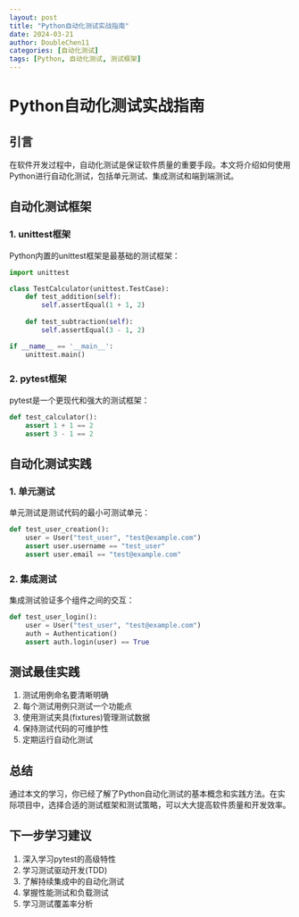 ```yaml
---
layout: post
title: "Python自动化测试实战指南"
date: 2024-03-21
author: DoubleChen11
categories: [自动化测试]
tags: [Python, 自动化测试, 测试框架]
---
```


# Python自动化测试实战指南

## 引言
在软件开发过程中，自动化测试是保证软件质量的重要手段。本文将介绍如何使用Python进行自动化测试，包括单元测试、集成测试和端到端测试。

## 自动化测试框架

### 1. unittest框架
Python内置的unittest框架是最基础的测试框架：
```python
import unittest

class TestCalculator(unittest.TestCase):
    def test_addition(self):
        self.assertEqual(1 + 1, 2)
    
    def test_subtraction(self):
        self.assertEqual(3 - 1, 2)

if __name__ == '__main__':
    unittest.main()
```

### 2. pytest框架
pytest是一个更现代和强大的测试框架：
```python
def test_calculator():
    assert 1 + 1 == 2
    assert 3 - 1 == 2
```

## 自动化测试实践

### 1. 单元测试
单元测试是测试代码的最小可测试单元：
```python
def test_user_creation():
    user = User("test_user", "test@example.com")
    assert user.username == "test_user"
    assert user.email == "test@example.com"
```

### 2. 集成测试
集成测试验证多个组件之间的交互：
```python
def test_user_login():
    user = User("test_user", "test@example.com")
    auth = Authentication()
    assert auth.login(user) == True
```

## 测试最佳实践

1. 测试用例命名要清晰明确
2. 每个测试用例只测试一个功能点
3. 使用测试夹具(fixtures)管理测试数据
4. 保持测试代码的可维护性
5. 定期运行自动化测试

## 总结
通过本文的学习，你已经了解了Python自动化测试的基本概念和实践方法。在实际项目中，选择合适的测试框架和测试策略，可以大大提高软件质量和开发效率。

## 下一步学习建议
1. 深入学习pytest的高级特性
2. 学习测试驱动开发(TDD)
3. 了解持续集成中的自动化测试
4. 掌握性能测试和负载测试
5. 学习测试覆盖率分析 